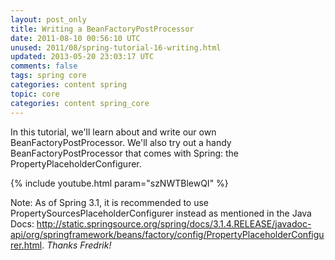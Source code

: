 ```yaml
---           
layout: post_only
title: Writing a BeanFactoryPostProcessor
date: 2011-08-10 00:56:10 UTC
unused: 2011/08/spring-tutorial-16-writing.html
updated: 2013-05-20 23:03:17 UTC
comments: false
tags: spring core
categories: content spring
topic: core
categories: content spring_core
---
```


In this tutorial, we'll learn about and write our own BeanFactoryPostProcessor. We'll also try out a handy BeanFactoryPostProcessor that comes with Spring: the PropertyPlaceholderConfigurer. 

{% include youtube.html param="szNWTBlewQI" %}

Note: As of Spring 3.1, it is recommended to use PropertySourcesPlaceholderConfigurer instead as mentioned in the Java Docs: http://static.springsource.org/spring/docs/3.1.4.RELEASE/javadoc-api/org/springframework/beans/factory/config/PropertyPlaceholderConfigurer.html.  *Thanks Fredrik!*